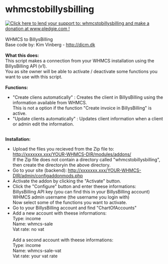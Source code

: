 whmcstobillysbilling
====================
<a href='http://www.pledgie.com/campaigns/21264'><img alt='Click here to lend your support to: whmcstobillysbilling and make a donation at www.pledgie.com !' src='http://www.pledgie.com/campaigns/21264.png?skin_name=chrome' border='0' /></a><br><br>
WHMCS to BillysBilling<br>
Base code by: Kim Vinberg - <a href="http://dicm.dk">http://dicm.dk</a>
<br>
<br>
<b>What this does:</b><br>
This script makes a connection from your WHMCS installation using the BillysBilling API (v1).<br>
You as site owner will be able to activate / deactivate some functions you want to use with this script.
<br>
<br>
<b>Functions:</b><br>
* "Create cliens automatically" : Creates the client in BillysBilling using the information available from WHMCS. <br>This is not a option if the function "Create invoice in BillysBilling" is active.<br>
* "Update clients automatically" : Updates client information when a client or admin edit the information. <br><br>

<b>Installation:</b><br>
* Upload the files you recieved from the Zip file to: http://xxxxxxx.xxx/YOUR-WHMCS-DIR/modules/addons/<br>
If the Zip file does not contain a directory called "whmcstobillysbilling", then create the directoryin the above directory.<br>
* Go to your site (backend): http://xxxxxxx.xxx/YOUR-WHMCS-DIR/admin/configaddonmods.php<br>
* Activate the addon by clicking the "Activate" button.<br>
* Click the "Configure" button and enter theese informations: <br>
BillysBilling API key (you can find this in your BillysBilling account)<br>
WHMCS admin username	(the username you login with)<br>
Now select some of the functions you want to activate.<br>
* Go to your BillysBilling account and find "ChartOfAccounts"<br>
* Add a new account with theese informations:<br>
Type: income<br>
Name: whmcs-sale<br>
Vat rate: no vat<br><br>
Add a second account with theese informations:<br>
Type: income<br>
Name: whmcs-sale-vat<br>
Vat rate: your vat rate<br>
